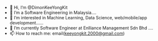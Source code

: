 - 👋 Hi, I’m @DimonKeeYongKit
- 💞️ I’m a Software Engineering in Malaysia....
- 👀 I’m interested in Machine Learning, Data Science, web/mobile/app development......
- 🌱 I’m currently Software Engineer at Enlliance Management Sdn Bhd ....
- 📫 How to reach me: email(keeyongkit.2000@gmail.com)

<!---
DimonKeeYongKit/DimonKeeYongKit is a ✨ special ✨ repository because its `README.md` (this file) appears on your GitHub profile.
You can click the Preview link to take a look at your changes.
--->
